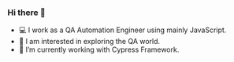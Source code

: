### Hi there 👋
- 💻 I work as a QA Automation Engineer using mainly JavaScript.
- 👀 I am interested in exploring the QA world.
- 🔭 I’m currently working with Cypress Framework.

<!--
**georgiev8/georgiev8** is a ✨ _special_ ✨ repository because its `README.md` (this file) appears on your GitHub profile.

Here are some ideas to get you started:

- 🔭 I’m currently working on ...
- 🌱 I’m currently learning ...
- 👯 I’m looking to collaborate on ...
- 🤔 I’m looking for help with ...
- 💬 Ask me about ...
- 📫 How to reach me: ...
- 😄 Pronouns: ...
- ⚡ Fun fact: ...
-->
